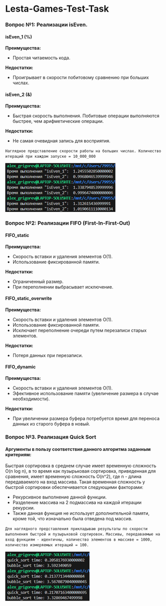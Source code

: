 # Lesta-Games-Test-Task

### Вопрос №1: Реализации isEven.

#### isEven_1 (%)
**Преимущества:**
- Простая читаемость кода.

**Недостатки:**
- Проигрывает в скорости побитовому сравнению при больших числах.

#### isEven_2 (&)
**Преимущества:**
- Быстрая скорость выполнения. Побитовые операции выполняются быстрее, чем арифметические операции.

**Недостатки:**
- Не самая очевидная запись для восприятия.

`Наглядное представление скорости работы на больших числах. Количество итераций при каждом запуске = 10_000_000`

![alt text](image-1.png)


### Вопрос №2: Реализации FIFO (First-In-First-Out)

#### FIFO_static
**Преимущества:**
- Скорость вставки и удаления элементов O(1).
- Использование фиксированной памяти.

**Недостатки:**
- Ограниченный размер.
- При переполнении выбрасывает исключение.

#### FIFO_static_overwrite
**Преимущества:**
- Скорость вставки и удаления элементов O(1).
- Использование фиксированной памяти.
- Исключает переполнение очереди путем перезаписи старых элементов.

**Недостатки:**
- Потеря данных при перезаписи.

#### FIFO_dynamic
**Преимущества:**
- Скорость вставки и удаления элементов O(1).
- Эфективное использование памяти (увеличение размера в случае необходимости).

**Недостатки:**
- При увеличении размера буфера потребуется время для переноса данных из старого буфера в новый.


### Вопрос №3. Реализация Quick Sort

#### Аргументы в пользу соответствия данного алгоритма заданным критериям:

Быстрая сортировка в среднем случае имеет временную сложность O(n log n), в то время как пузырьковая сортировка,
приведенная для сравнения, имеет временную сложность O(n^2), где n - длина передаваемого на вход массива.
Такая временная сложность у быстрой сортировки обеспечивается следующими факторами:
- Рекурсивное выполнение данной функции.
- Разделение массива на 2 подмассива на каждой итерации рекурсии.
- Также данная функция не использует дополнительной памяти, кроме той, что изначально была отведена под массив.

`Для наглядного представления прикладываю результаты по скорости выполнения быстрой и пузырьковой сортировок.`
`Массивы, передаваемые на вход функциям - идентичны, количество элементов в массиве = 1000, количество измеряемых итераций = 100.`

![alt text](image.png)
